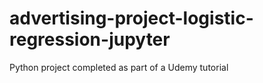 # advertising-project-logistic-regression-jupyter

Python project completed as part of a Udemy tutorial
